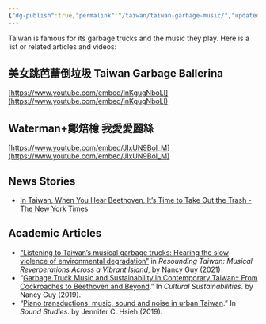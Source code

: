 ```yaml
---
{"dg-publish":true,"permalink":"/taiwan/taiwan-garbage-music/","updated":"2024-03-13T10:54:51.703+08:00"}
---
```


Taiwan is famous for its garbage trucks and the music they play. Here is a list or related articles and videos:

## 美女跳芭蕾倒垃圾 Taiwan Garbage Ballerina

[https://www.youtube.com/embed/inKgugNboLI](https://www.youtube.com/embed/inKgugNboLI)

## Waterman+鄭焙檍 我愛愛麗絲

[https://www.youtube.com/embed/JIxUN9Bol_M](https://www.youtube.com/embed/JIxUN9Bol_M)

## News Stories

- [In Taiwan, When You Hear Beethoven, It’s Time to Take Out the Trash - The New York Times](https://www.nytimes.com/2022/02/08/world/asia/taiwan-waste-management-beethoven.html)

## Academic Articles

- [“Listening to Taiwan’s musical garbage trucks: Hearing the slow violence of environmental degradation”](https://play.google.com/store/books/details?id=SmA4EAAAQBAJ) in _Resounding Taiwan: Musical Reverberations Across a Vibrant Island_, by Nancy Guy (2021)
- “[Garbage Truck Music and Sustainability in Contemporary Taiwan:: From Cockroaches to Beethoven and Beyond](http://dx.doi.org/10.5406/j.ctvh9w1f9.10).” In _Cultural Sustainabilities_. by Nancy Guy (2019).
- “[Piano transductions: music, sound and noise in urban Taiwan](https://www.tandfonline.com/doi/abs/10.1080/20551940.2018.1564459?journalCode=rfso20).” In _Sound Studies_. by Jennifer C. Hsieh (2019).